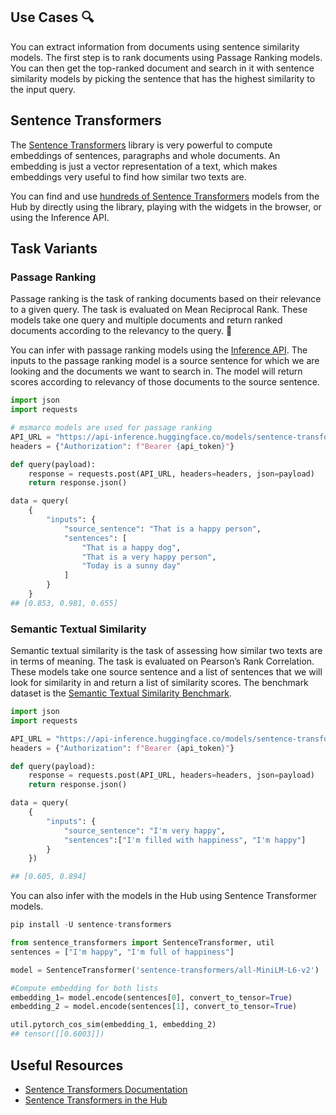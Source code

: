 ## Use Cases 🔍

You can extract information from documents using sentence similarity models. The first step is to rank documents using Passage Ranking models. You can then get the top-ranked document and search in it with sentence similarity models by picking the sentence that has the highest similarity to the input query.

## Sentence Transformers
The [Sentence Transformers](https://www.sbert.net/) library is very powerful to compute embeddings of sentences, paragraphs and whole documents. An embedding is just a vector representation of a text, which makes embeddings very useful to find how similar two texts are. 

You can find and use [hundreds of Sentence Transformers](https://huggingface.co/models?library=sentence-transformers&sort=downloads) models from the Hub
by directly using the library, playing with the widgets in the browser, or using the Inference API.

## Task Variants

### Passage Ranking
Passage ranking is the task of ranking documents based on their relevance to a given query. The task is evaluated on Mean Reciprocal Rank. These models take one query and multiple documents and return ranked documents according to the relevancy to the query. 📄

You can infer with passage ranking models using the [Inference API](https://huggingface.co/inference-api). The inputs to the passage ranking model is a source sentence for which we are looking and the documents we want to search in. The model will return scores according to relevancy of those documents to the source sentence. 

```python
import json
import requests

# msmarco models are used for passage ranking
API_URL = "https://api-inference.huggingface.co/models/sentence-transformers/msmarco-distilbert-base-tas-b" 
headers = {"Authorization": f"Bearer {api_token}"}

def query(payload):
    response = requests.post(API_URL, headers=headers, json=payload)
    return response.json()

data = query(
    {
        "inputs": {
            "source_sentence": "That is a happy person",
            "sentences": [
                "That is a happy dog",
                "That is a very happy person",
                "Today is a sunny day"
            ]
        }
    }
## [0.853, 0.981, 0.655]
```

### Semantic Textual Similarity
Semantic textual similarity is the task of assessing how similar two texts are in terms of meaning. The task is evaluated on Pearson’s Rank Correlation. These models take one source sentence and a list of sentences that we will look for similarity in and return a list of similarity scores. The benchmark dataset is the [Semantic Textual Similarity Benchmark](http://ixa2.si.ehu.eus/stswiki/index.php/STSbenchmark).

```python
import json
import requests

API_URL = "https://api-inference.huggingface.co/models/sentence-transformers/all-MiniLM-L6-v2" # sentence similarity model
headers = {"Authorization": f"Bearer {api_token}"}

def query(payload):
    response = requests.post(API_URL, headers=headers, json=payload)
    return response.json()

data = query(
    {
        "inputs": {
            "source_sentence": "I'm very happy",
            "sentences":["I'm filled with happiness", "I'm happy"]
        }
    })

## [0.605, 0.894]
```

You can also infer with the models in the Hub using Sentence Transformer models.

```python
pip install -U sentence-transformers

from sentence_transformers import SentenceTransformer, util
sentences = ["I'm happy", "I'm full of happiness"]

model = SentenceTransformer('sentence-transformers/all-MiniLM-L6-v2')

#Compute embedding for both lists
embedding_1= model.encode(sentences[0], convert_to_tensor=True)
embedding_2 = model.encode(sentences[1], convert_to_tensor=True)

util.pytorch_cos_sim(embedding_1, embedding_2)
## tensor([[0.6003]])
```


## Useful Resources

- [Sentence Transformers Documentation](https://www.sbert.net/)
- [Sentence Transformers in the Hub](https://huggingface.co/blog/sentence-transformers-in-the-hub)
